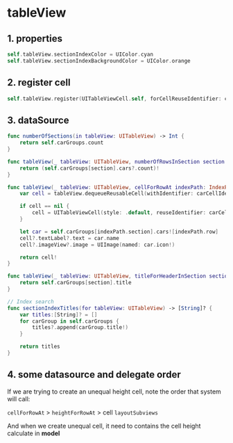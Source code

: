 # tableView

## 1. properties

```swift
self.tableView.sectionIndexColor = UIColor.cyan
self.tableView.sectionIndexBackgroundColor = UIColor.orange
```

## 2. register cell

```swift
self.tableView.register(UITableViewCell.self, forCellReuseIdentifier: carCellIdentifier)
```

## 3. dataSource

```swift
func numberOfSections(in tableView: UITableView) -> Int {
    return self.carGroups.count
}

func tableView(_ tableView: UITableView, numberOfRowsInSection section: Int) -> Int {
    return (self.carGroups[section].cars?.count)!
}

func tableView(_ tableView: UITableView, cellForRowAt indexPath: IndexPath) -> UITableViewCell {
    var cell = tableView.dequeueReusableCell(withIdentifier: carCellIdentifier)

    if cell == nil {
        cell = UITableViewCell(style: .default, reuseIdentifier: carCellIdentifier)
    }

    let car = self.carGroups[indexPath.section].cars![indexPath.row]
    cell?.textLabel?.text = car.name
    cell?.imageView?.image = UIImage(named: car.icon!)

    return cell!
}

func tableView(_ tableView: UITableView, titleForHeaderInSection section: Int) -> String? {
    return self.carGroups[section].title
}

// Index search
func sectionIndexTitles(for tableView: UITableView) -> [String]? {
    var titles:[String]? = []
    for carGroup in self.carGroups {
        titles?.append(carGroup.title!)
    }

    return titles
}
```

## 4. some datasource and delegate order

If we are trying to create an unequal height cell, note the order that system will call:

`cellForRowAt` > `heightForRowAt` > cell `layoutSubviews`

And when we create unequal cell, it need to contains the cell height calculate in **model**
